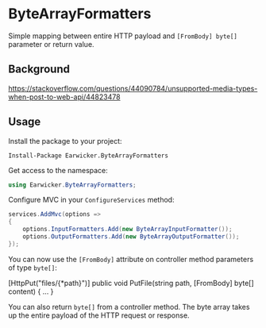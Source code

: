 # ByteArrayFormatters
Simple mapping between entire HTTP payload and `[FromBody] byte[]` parameter or return value.

## Background

https://stackoverflow.com/questions/44090784/unsupported-media-types-when-post-to-web-api/44823478

## Usage

Install the package to your project:

    Install-Package Earwicker.ByteArrayFormatters

Get access to the namespace:

```csharp
using Earwicker.ByteArrayFormatters;
```

Configure MVC in your `ConfigureServices` method:

```csharp
services.AddMvc(options =>
{
    options.InputFormatters.Add(new ByteArrayInputFormatter());
    options.OutputFormatters.Add(new ByteArrayOutputFormatter());
});
```

You can now use the `[FromBody]` attribute on controller method parameters of type `byte[]`:

[HttpPut("files/{*path}")]
public void PutFile(string path, [FromBody] byte[] content)
{
    ...
}

You can also return `byte[]` from a controller method. The byte array takes up the entire payload of the HTTP request or response.
